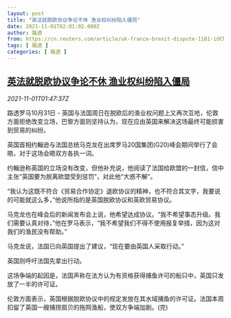 ```yaml
---
layout: post
title: "英法就脱欧协议争论不休 渔业权纠纷陷入僵局"
date: 2021-11-01T02:01:02.000Z
author: 路透
from: https://cn.reuters.com/article/uk-france-brexit-dispute-1101-idCNKBS2HM0VA
tags: [ 路透 ]
categories: [ 路透 ]
---
```

<!--1635732062000-->
[英法就脱欧协议争论不休 渔业权纠纷陷入僵局](https://cn.reuters.com/article/uk-france-brexit-dispute-1101-idCNKBS2HM0VA)
------

<div>
<div><i>2021-11-01T01:47:37Z</i></div><p>路透罗马10月31日 - 英国与法国周日在脱欧后的渔业权问题上又再次互呛，伦敦方面拒绝改变立场，巴黎方面则坚持认为，现在应由英国来解决这场最终可能损害到贸易的纠纷。</p><p>英国首相约翰逊与法国总统马克龙在出席罗马20国集团(G20)峰会期间举行了会晤，对于这场会晤双方各执一词。</p><p>约翰逊称英国的立场没有改变，但他补充说，他阅读了法国给欧盟的一封信，信中主张“英国要为脱离欧盟受到惩罚”，对此他“大惑不解”。</p><p>“我认为这既不符合《贸易合作协定》退欧协议的精神，也不符合其文字，我要说的可能就这么多，”他说所指的是英国脱欧协议和英欧贸易协议。</p><p>马克龙也在峰会后的新闻发布会上说，他希望达成协议。“我不希望事态升级。我们需要认真对待，”他在罗马表示，“我不希望我们不得不使用报复举措，因为这对我们的渔民没有帮助。”</p><p>马克龙说，法国已向英国提出了建议，“现在要由英国人采取行动。”</p><p>英国则呼吁法国先拿出行动。</p><p>这场争端的起因是，法国声称在法方认为有资格获得捕鱼许可的船只中，英国只发放了一半的许可证。</p><p>伦敦方面表示，英国根据脱欧协议中的规定发放在其水域捕鱼的许可证。法国本周扣留了英国一艘捕捞扇贝的拖网渔船，使双方争端加剧。(完)</p>
</div>
